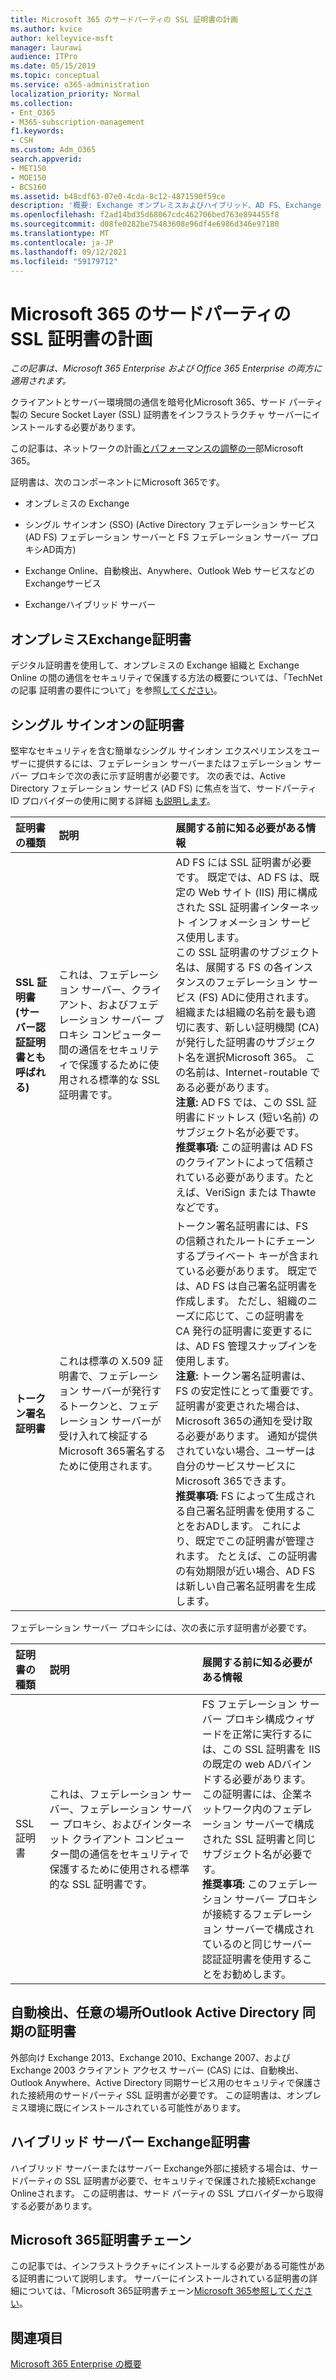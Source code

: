 ```yaml
---
title: Microsoft 365 のサードパーティの SSL 証明書の計画
ms.author: kvice
author: kelleyvice-msft
manager: laurawi
audience: ITPro
ms.date: 05/15/2019
ms.topic: conceptual
ms.service: o365-administration
localization_priority: Normal
ms.collection:
- Ent_O365
- M365-subscription-management
f1.keywords:
- CSH
ms.custom: Adm_O365
search.appverid:
- MET150
- MOE150
- BCS160
ms.assetid: b48cdf63-07e0-4cda-8c12-4871590f59ce
description: '概要: Exchange オンプレミスおよびハイブリッド、AD FS、Exchange Online サービス、および Exchange Web サービスを使用する SSO に必要な SSL 証明書について説明します。'
ms.openlocfilehash: f2ad14bd35d68067cdc462706bed763e894455f8
ms.sourcegitcommit: d08fe0282be75483608e96df4e6986d346e97180
ms.translationtype: MT
ms.contentlocale: ja-JP
ms.lasthandoff: 09/12/2021
ms.locfileid: "59179712"
---
```

# <a name="plan-for-third-party-ssl-certificates-for-microsoft-365"></a>Microsoft 365 のサードパーティの SSL 証明書の計画

*この記事は、Microsoft 365 Enterprise および Office 365 Enterprise の両方に適用されます。*

クライアントとサーバー環境間の通信を暗号化Microsoft 365、サード パーティ製の Secure Socket Layer (SSL) 証明書をインフラストラクチャ サーバーにインストールする必要があります。

この記事は、ネットワークの計画[とパフォーマンスの調整の一](./network-planning-and-performance.md)部Microsoft 365。
   
証明書は、次のコンポーネントにMicrosoft 365です。
  
- オンプレミスの Exchange
    
- シングル サインオン (SSO) (Active Directory フェデレーション サービス (AD FS) フェデレーション サーバーと FS フェデレーション サーバー プロキシAD両方)
    
- Exchange Online、自動検出、Anywhere、Outlook Web サービスなどのExchangeサービス
    
- Exchangeハイブリッド サーバー
    
## <a name="certificates-for-exchange-on-premises"></a>オンプレミスExchange証明書

デジタル証明書を使用して、オンプレミスの Exchange 組織と Exchange Online の間の通信をセキュリティで保護する方法の概要については、「TechNet の記事 証明書の要件について」を参照[してください](/previous-versions/exchange-server/exchange-141/gg476123(v=exchg.141))。
  
## <a name="certificates-for-single-sign-on"></a>シングル サインオンの証明書

堅牢なセキュリティを含む簡単なシングル サインオン エクスペリエンスをユーザーに提供するには、フェデレーション サーバーまたはフェデレーション サーバー プロキシで次の表に示す証明書が必要です。 次の表では、Active Directory フェデレーション サービス (AD FS) に焦点を当て、サードパーティ ID プロバイダーの使用に関する詳細 [も説明します](/azure/active-directory/hybrid/how-to-connect-fed-compatibility)。
  
| 証明書の種類 | 説明 | 展開する前に知る必要がある情報 |
|:-----|:-----|:-----|
|**SSL 証明書 (サーバー認証証明書とも呼ばれる)** <br/> |これは、フェデレーション サーバー、クライアント、およびフェデレーション サーバー プロキシ コンピューター間の通信をセキュリティで保護するために使用される標準的な SSL 証明書です。  <br/> |AD FS には SSL 証明書が必要です。 既定では、AD FS は、既定の Web サイト (IIS) 用に構成された SSL 証明書インターネット インフォメーション サービス使用します。  <br/> この SSL 証明書のサブジェクト名は、展開する FS の各インスタンスのフェデレーション サービス (FS) ADに使用されます。 組織または組織の名前を最も適切に表す、新しい証明機関 (CA) が発行した証明書のサブジェクト名を選択Microsoft 365。 この名前は、Internet-routable である必要があります。  <br/>**注意:** AD FS では、この SSL 証明書にドットレス (短い名前) のサブジェクト名が必要です。          <br/> **推奨事項:** この証明書は AD FS のクライアントによって信頼されている必要があります。たとえば、VeriSign または Thawte などです。  <br/> |
|**トークン署名証明書** <br/> |これは標準の X.509 証明書で、フェデレーション サーバーが発行するトークンと、フェデレーション サーバーが受け入れて検証するMicrosoft 365署名するために使用されます。  <br/> |トークン署名証明書には、FS の信頼されたルートにチェーンするプライベート キーが含まれている必要があります。 既定では、AD FS は自己署名証明書を作成します。 ただし、組織のニーズに応じて、この証明書を CA 発行の証明書に変更するには、AD FS 管理スナップインを使用します。  <br/>**注意:** トークン署名証明書は、FS の安定性にとって重要です。 証明書が変更された場合は、Microsoft 365の通知を受け取る必要があります。 通知が提供されていない場合、ユーザーは自分のサービスサービスにMicrosoft 365できます。<br/>**推奨事項:** FS によって生成される自己署名証明書を使用することをおADします。 これにより、既定でこの証明書が管理されます。 たとえば、この証明書の有効期限が近い場合、AD FS は新しい自己署名証明書を生成します。  <br/> |
   
フェデレーション サーバー プロキシには、次の表に示す証明書が必要です。
  
| 証明書の種類 | 説明 | 展開する前に知る必要がある情報 |
|:-----|:-----|:-----|
|SSL 証明書  <br/> |これは、フェデレーション サーバー、フェデレーション サーバー プロキシ、およびインターネット クライアント コンピューター間の通信をセキュリティで保護するために使用される標準的な SSL 証明書です。  <br/> |FS フェデレーション サーバー プロキシ構成ウィザードを正常に実行するには、この SSL 証明書を IIS の既定の web ADバインドする必要があります。  <br/> この証明書には、企業ネットワーク内のフェデレーション サーバーで構成された SSL 証明書と同じサブジェクト名が必要です。  <br/> **推奨事項:** このフェデレーション サーバー プロキシが接続するフェデレーション サーバーで構成されているのと同じサーバー認証証明書を使用することをお勧めします。  <br/> |
   
## <a name="certificates-for-autodiscover-outlook-anywhere-and-active-directory-synchronization"></a>自動検出、任意の場所Outlook Active Directory 同期の証明書

外部向け Exchange 2013、Exchange 2010、Exchange 2007、および Exchange 2003 クライアント アクセス サーバー (CAS) には、自動検出、Outlook Anywhere、Active Directory 同期サービス用のセキュリティで保護された接続用のサードパーティ SSL 証明書が必要です。 この証明書は、オンプレミス環境に既にインストールされている可能性があります。
  
## <a name="certificate-for-an-exchange-hybrid-server"></a>ハイブリッド サーバー Exchange証明書

ハイブリッド サーバーまたはサーバー Exchange外部に接続する場合は、サードパーティの SSL 証明書が必要で、セキュリティで保護された接続Exchange Onlineされます。 この証明書は、サード パーティの SSL プロバイダーから取得する必要があります。
  
## <a name="microsoft-365-certificate-chains"></a>Microsoft 365証明書チェーン

この記事では、インフラストラクチャにインストールする必要がある可能性がある証明書について説明します。 サーバーにインストールされている証明書の詳細については、「Microsoft 365証明書チェーン[Microsoft 365参照してください](https://support.office.com/article/0c03e6b3-e73f-4316-9e2b-bf4091ae96bb)。
  
## <a name="see-also"></a>関連項目

[Microsoft 365 Enterprise の概要](microsoft-365-overview.md)